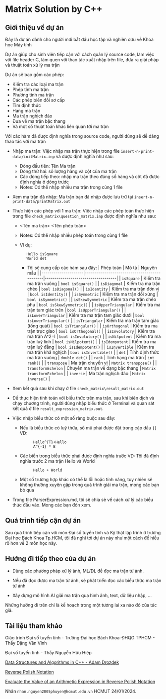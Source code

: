 # Matrix Solution by C++

## Giới thiệu về dự án
Đây là dự án dành cho người mới bắt đầu học tập và nghiên cứu về Khoa học Máy tính

Dự án giúp cho sinh viên tiếp cận với cách quản lý source code, làm việc với file header C, làm quen với thao tác xuất nhập trên file, đưa ra giải pháp và thuật toán xử lý ma trận

Dự án sẽ bao gồm các phép:
  - Kiểm tra các loại ma trận
  - Phép tính ma trận
  - Phương tình ma trận
  - Các phép biến đổi sơ cấp
  - Tìm định thức
  - Hạng ma trận
  - Ma trận nghịch đảo
  - Đưa về ma trận bậc thang
  - Và một số thuật toán khác liên quan tới ma trận

Với các hàm đã được định nghĩa trong source code, người dùng sẽ dễ dàng thao tác với ma trận

- Nhập ma trận: Việc nhập ma trận thực hiện trong file `insert-n-print-data/initMatrix.inp` và được định nghĩa như sau:
  + Dòng đầu tiên: Tên Ma trận
  + Dòng thứ hai: số lượng hàng và cột của ma trận
  + Các dòng tiếp theo: nhập ma trận theo đúng số hàng và cột đã được định nghĩa ở dòng trước
  * Notes: Có thể nhập nhiều ma trận trong cùng 1 file

- Xem ma trận đã nhập: Ma trận bạn đã nhập được lưu trữ tại `insert-n-print-data/printMatrix.out`

- Thực hiện các phép với 1 ma trận: Việc nhập các phép toán thực hiện trong file `check_matrix\question_matrix.inp` được định nghĩa như sau:
  + <Tên ma trận> <Tên phép toán>
  * Notes: Có thể nhập nhiều phép toán trong cùng 1 file
  * Ví dụ:

           Hello isSquare
           World det
    
    * Tôi sẽ cung cấp các hàm sau đây:
      | Phép toán           | Mô tả                                        | Nguyên mẫu                         |
      |---------------------|----------------------------------------------|------------------------------------|
      | `isSquare`          | Kiểm tra ma trận vuông                       | `bool isSquare()`                  |
      | `isDiagonal`        | Kiểm tra ma trận chéo                        | `bool isDiagonal()`                |
      | `isIdentity`        | Kiểm tra ma trận đơn vị                      | `bool isIdentity()`                |
      | `isSymmetric`       | Kiểm tra ma trận đối xứng                    | `bool isSymmetric()`               |
      | `isSkewSymmetric`   | Kiểm tra ma trận chéo phụ                    | `bool isSkewSymmetric()`           |
      | `isUpperTriangular` | Kiểm tra ma trận tam giác trên               | `bool isUpperTriangular()`         |
      | `isLowerTriangular` | Kiểm tra ma trận tam giác dưới               | `bool isLowerTriangular()`         |
      | `isTriangular`      | Kiểm tra ma trận tam giác (tổng quát)        | `bool isTriangular()`              |
      | `isOrthogonal`      | Kiểm tra ma trận trực giao                   | `bool isOrthogonal()`              |
      | `isInvolutory`      | Kiểm tra ma trận A^2=I                       | `bool isInvolutory()`              |
      | `isNilpotent`       | Kiểm tra ma trận luỹ linh                    | `bool isNilpotent()`               |
      | `isIdempotent`      | Kiểm tra ma trận luỹ đẳng                    | `bool isIdempotent()`              |
      | `isInvertible`      | Kiểm tra ma trận khả nghịch                  | `bool isInvertible()`              |
      | `det`               | Tính định thức ma trận vuông                 | `double det()`                     | 
      | `rank`              | Tính hạng ma trận                            | `int rank()`                       |
      | `transpose`         | Ma trận chuyển vị                            | `Matrix transpose()`               |
      | `transformEchelon`  | Chuyển ma trận về dạng bậc thang             | `Matrix transformEchelon`          |
      | `inverse`           | Ma trận nghịch đảo                           | `Matrix inverse()`                 |

- Xem kết quả sau khi chạy ở file `check_matrix\result_matrix.out`

- Để thực hiện tính toán với biểu thức trên ma trận, sau khi biên dịch và chạy chương trình, người dùng nhập biểu thức ở Terminal và quan sát kết quả ở file `result_expression_matrix.out`.

- Việc nhập biểu thức có một số ràng buộc sau đây:
    + Nếu là biểu thức có luỹ thừa, số mũ phải được đặt trong cặp dấu `{}`
          VD:
      
                Hello^{T}+Hello
                A^{-1} * B
      
    + Các biến trong biểu thức phải được định nghĩa trước
          VD: Tôi đã định nghĩa trước 2 ma trận Hello và World

                Hello + World

    + Một số trường hợp khác có thể là lỗi hoặc tính năng, tuy nhiên sẽ không thường xuyên gặp trong quá trình giải ma trận, mong các bạn bỏ qua
 
- Trong file ParserExpression.md, tôi sẽ chia sẻ về cách xử lý các biểu thức đầu vào. Mong các bạn đón xem.
  
## Quá trình tiếp cận dự án
Sau quá trình tiếp cận với môn Đại số tuyến tính và Kỹ thật lập trình ở trường Đại học Bách Khoa Tp.HCM, tôi đã nghĩ tới dự án này như một cách để hiểu rõ hơn về 2 môn học này.

## Hướng đi tiếp theo của dự án

- Dùng các phương pháp xử lý ảnh, ML/DL để đọc ma trận từ ảnh.

- Nếu đã đọc được ma trận từ ảnh, sẽ phát triển đọc các biểu thức ma trận từ ảnh

- Xây dựng mô hình AI giải ma trận qua hình ảnh, text, dữ liệu nhập, ...

Những hướng đi trên chỉ là kế hoạch trong một tương lai xa nào đó của tác giả.

## Tài liệu tham khảo

Giáo trình Đại số tuyến tính - Trường Đại học Bách Khoa-ĐHQG TPHCM - Thầy Đặng Văn Vinh

Đại số tuyến tính - Thầy Nguyễn Hữu Hiệp

[Data Structures and Algorithms in C++ - Adam Drozdek](https://itlectures.ro/wp-content/uploads/2016/04/AdamDrozdek__DataStructures_and_Algorithms_in_C_4Ed.pdf)

[Reverse Polish Notation]([https://mathworld.wolfram.com/ReversePolishNotation.html#:~:text=Reverse%20Polish%20notation%20(RPN)%20is,the%20Polish%20mathematician%20Jan%20Lucasiewicz.](https://www-stone.ch.cam.ac.uk/documentation/rrf/rpn.html))

[Evaluate the Value of an Arithmetic Expression in Reverse Polish Notation](https://www.geeksforgeeks.org/evaluate-the-value-of-an-arithmetic-expression-in-reverse-polish-notation-in-java/)

Nhân
`nhan.nguyen2005phuyen@hcmut.edu.vn`
HCMUT 24/01/2024.
